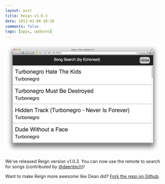 ```yaml
---
layout: post
title: Reign v1.0.3
date: 2013-01-08 18:38
comments: false
tags: [apps, updates]
---
```


![Reign v1.0.3](/assets/img/old/content/reign103.png)

We’ve released Reign version v1.0.3. You can now use the remote to search for songs (contributed by [@daentech](http://twitter.com/deantech))!

Want to make Reign more awesome like Dean did? [Fork the repo on Github](https://github.com/DangerCove/reign-for-spotify).
